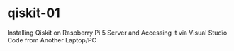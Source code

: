 # qiskit-01
Installing Qiskit on Raspberry Pi 5 Server and Accessing it via Visual Studio Code from Another Laptop/PC
